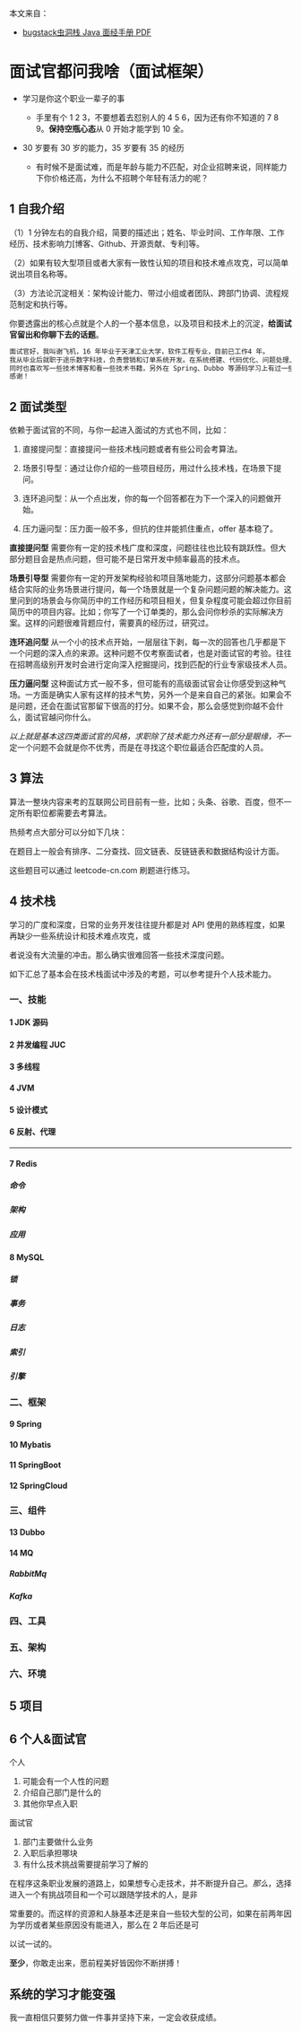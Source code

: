 

本文来自：

- [bugstack虫洞栈 Java 面经手册 PDF](https://bugstack.cn/md/other/guide-to-reading.html#_1-java-%E9%9D%A2%E7%BB%8F%E6%89%8B%E5%86%8C)





# 面试官都问我啥（面试框架）

- 学习是你这个职业一辈子的事
  - 手里有个 1 2 3，不要想着去怼别人的 4 5 6，因为还有你不知道的 7 8 9。**保持空瓶心态**从 0 开始才能学到 10 全。

- 30 岁要有 30 岁的能力，35 岁要有 35 的经历
  - 有时候不是面试难，而是年龄与能力不匹配，对企业招聘来说，同样能力下你价格还高，为什么不招聘个年轻有活力的呢？

## 1 自我介绍

（1）1 分钟左右的自我介绍，简要的描述出；姓名、毕业时间、工作年限、工作经历、技术影响力[博客、Github、开源贡献、专利]等。

（2）如果有较大型项目或者大家有一致性认知的项目和技术难点攻克，可以简单说出项目名称等。

（3）方法论沉淀相关：架构设计能力、带过小组或者团队、跨部门协调、流程规范制定和执行等。

你要透露出的核心点就是个人的一个基本信息，以及项目和技术上的沉淀，**给面试官留出和你聊下去的话题**。

```bash
面试官好，我叫谢飞机，16 年毕业于天津工业大学，软件工程专业，目前已工作4 年。
我从毕业后就职于途乐数字科技，负责营销和订单系统开发。在系统搭建、代码优化、问题处理上有较丰富的经验和处理能力。
同时也喜欢写一些技术博客和看一些技术书籍，另外在 Spring、Dubbo 等源码学习上有过一些研究以及复用到业务开发中。
感谢！
```

## 2 面试类型

依赖于面试官的不同，与你一起进入面试的方式也不同，比如：

1. 直接提问型：直接提问一些技术栈问题或者有些公司会考算法。

2. 场景引导型：通过让你介绍的一些项目经历，用过什么技术栈，在场景下提问。
3. 连环追问型：从一个点出发，你的每一个回答都在为下一个深入的问题做开始。
4. 压力逼问型：压力面一般不多，但抗的住并能抓住重点，offer 基本稳了。

**直接提问型** 需要你有一定的技术栈广度和深度，问题往往也比较有跳跃性。但大部分题目会是热点问题，但可能不是日常开发中频率最高的技术点。

**场景引导型** 需要你有一定的开发架构经验和项目落地能力，这部分问题基本都会结合实际的业务场景进行提问，每一个场景就是一个复杂问题问题的解决能力。这里问到的场景会与你简历中的工作经历和项目相关，但复杂程度可能会超过你目前简历中的项目内容。比如；你写了一个订单类的，那么会问你秒杀的实际解决方案。这样的问题很难背题应付，需要真的经历过，研究过。

**连环追问型** 从一个小的技术点开始，一层层往下剥，每一次的回答也几乎都是下一个问题的深入点的来源。这种问题不仅考察面试者，也是对面试官的考验。往往在招聘高级别开发时会进行定向深入挖掘提问，找到匹配的行业专家级技术人员。

**压力逼问型** 这种面试方式一般不多，但可能有的高级面试官会让你感受到这种气场。一方面是确实人家有这样的技术气势，另外一个是来自自己的紧张。如果会不是问题，还会在面试官那留下很高的打分。如果不会，那么会感觉到你越不会什么，面试官越问你什么。



*以上就是基本这四类面试官的风格，求职除了技术能力外还有一部分是眼缘，不*一定一个问题不会就是你不优秀，而是在寻找这个职位最适合匹配度的人员。





## 3 算法

算法一整块内容来考的互联网公司目前有一些，比如；头条、谷歌、百度，但不一定所有职位都需要去考算法。

热频考点大部分可以分如下几块：

在题目上一般会有排序、二分查找、回文链表、反链链表和数据结构设计方面。

这些题目可以通过 leetcode-cn.com 刷题进行练习。



## 4 技术栈

学习的广度和深度，日常的业务开发往往提升都是对 API 使用的熟练程度，如果再缺少一些系统设计和技术难点攻克，或

者说没有大流量的冲击。那么确实很难回答一些技术深度问题。

如下汇总了基本会在技术栈面试中涉及的考题，可以参考提升个人技术能力。

### 一、技能

#### 1 JDK 源码



#### 2 并发编程 JUC



#### 3 多线程

#### 4 JVM

#### 5 设计模式

#### 6 反射、代理



<hr>

#### 7 Redis

##### 命令

##### 架构

##### 应用

#### 8 MySQL

##### 锁



##### 事务

##### 日志

##### 索引

##### 引擎







### 二、框架

#### 9 Spring

#### 10 Mybatis



#### 11 SpringBoot

#### 12 SpringCloud



### 三、组件

#### 13 Dubbo

#### 14 MQ

##### RabbitMq

##### Kafka

### 四、工具

### 五、架构

### 六、环境



## 5 项目

## 6 个人&面试官

个人

1. 可能会有一个人性的问题
2. 介绍自己部门是什么的
3. 其他你早点入职

面试官

1. 部门主要做什么业务
2. 入职后承担哪块
3. 有什么技术挑战需要提前学习了解的







在程序这条职业发展的道路上，如果想专心走技术，并不断提升自己。*那么*，选择进入一个有挑战项目和一个可以跟随学技术的人，是非

常重要的。而这样的资源和人脉基本还是来自一些较大型的公司，如果在前两年因为学历或者某些原因没有能进入，那么在 2 年后还是可

以试一试的。

**至少**，你敢走出来，愿前程美好皆因你不断拼搏！





## 系统的学习才能变强

我一直相信只要努力做一件事并坚持下来，一定会收获成绩。





















